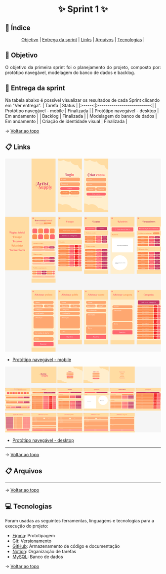<span id="topo">
<h1 align='center'>
 ✨ Sprint 1 ✨
    
</h1>

## :mag_right: Índice
<p align='center'>
    <a href="#objetivo">Objetivo</a> | 
    <a href="#relatorios">Entrega da sprint</a> |
    <a href="#links">Links</a> |
    <a href="#arquivos">Arquivos</a> |
    <a href="#tecnologias">Tecnologias</a> | 
</p>

<span id='objetivo'>

## :dart: Objetivo
<p align='justify'>
    O objetivo da primeira sprint foi o planejamento do projeto, composto por: protótipo navegável, modelagem do banco de dados e backlog.
</p>

<span id='relatorios'>

## :pushpin: Entrega da sprint
Na tabela abaixo é possível visualizar os resultados de cada Sprint clicando em "Ver entrega". 
| Tarefa |            Status           |
|:------:|:---------------------------:|
| Protótipo navegável - mobile | Finalizada |
| Protótipo navegável - desktop | Em andamento |
| Backlog | Finalizada |
| Modelagem do banco de dados | Em andamento |
| Criação de identidade visual | Finalizada |

→ [Voltar ao topo](#topo)

<span id='links'>

## :clipboard: Links
<img src="doc/ArtistSupply - mobile.png" width="750px">

- [Protótipo navegável - mobile](https://www.figma.com/design/SnbxUN4eQ1Qf2s82KWmrE4/ArtistSupply---mobile?node-id=0-1&t=HauDy0Fvdf7AxRMJ-1)
  
<img src="doc/ArtistSupply - desktop.png" width="750px">

- [Protótipo navegável - desktop](https://www.figma.com/design/CTlYHK57PkvQcyFOIbMfoP/ArtistSupply---desktop?node-id=0-1&t=HauDy0Fvdf7AxRMJ-1)

<hr>

→ [Voltar ao topo](#topo)

<span id='arquivos'>

## :clipboard: Arquivos

<hr>

→ [Voltar ao topo](#topo)

<span id='tecnologias'>

## 💻 Tecnologias
Foram usadas as seguintes ferramentas, linguagens e tecnologias para a execução do projeto:
- [Figma](https://www.figma.com): Prototipagem
- [Git](https://git-scm.com): Versionamento
- [GitHub](https://github.com/): Armazenamento de código e documentação
- [Notion](https://www.notion.so/): Organização de tarefas
- [MySQL](https://www.mysql.com): Banco de dados


→ [Voltar ao topo](#topo)
